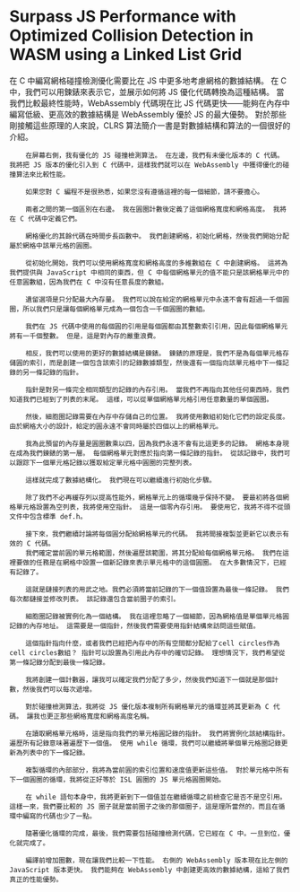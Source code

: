 # Surpass JS Performance with Optimized Collision Detection in WASM using a Linked List Grid
在 C 中編寫網格碰撞檢測優化需要比在 JS 中更多地考慮網格的數據結構。 在 C 中，我們可以用鍊錶來表示它，並展示如何將 JS 優化代碼轉換為這種結構。 當我們比較最終性能時，WebAssembly 代碼現在比 JS 代碼更快——能夠在內存中編寫低級、更高效的數據結構是 WebAssembly 優於 JS 的最大優勢。 對於那些剛接觸這些原理的人來說，CLRS 算法簡介一書是對數據結構和算法的一個很好的介紹。

		在屏幕右側，我有優化的 JS 碰撞檢測算法。 在左邊，我們有未優化版本的 C 代碼。 我將把 JS 版本的優化引入到 C 代碼中，這樣我們就可以在 WebAssembly 中獲得優化的碰撞算法來比較性能。

		如果您對 C 編程不是很熟悉，如果您沒有遵循這裡的每一個細節，請不要擔心。

		兩者之間的第一個區別在右邊。 我在圓圈計數後定義了這個網格寬度和網格高度。 我將在 C 代碼中定義它們。

		網格優化的其餘代碼在時間步長函數中。 我們創建網格，初始化網格，然後我們開始分配屬於網格中該單元格的圓圈。

		從初始化開始，我們可以使用網格寬度和網格高度的多維數組在 C 中創建網格。 這將為我們提供與 JavaScript 中相同的東西，但 C 中每個網格單元的值不能只是該網格單元中的任意圓數組，因為我們在 C 中沒有任意長度的數組。

		遺留選項是只分配最大內存量。 我們可以說在給定的網格單元中永遠不會有超過一千個圓圈，所以我們只是讓每個網格單元成為一個包含一千個圓圈的數組。

		我們在 JS 代碼中使用的每個圓的引用是每個圓都由其整數索引引用，因此每個網格單元將有一千個整數。 但是，這是對內存的嚴重浪費。

		相反，我們可以使用的更好的數據結構是鍊錶。 鍊錶的原理是，我們不是為每個單元格存儲圓的索引，而是創建一個包含該索引的記錄數據類型，然後還有一個指向該單元格中下一條記錄的另一條記錄的指針。

		指針是對另一條完全相同類型的記錄的內存引用。 當我們不再指向其他任何東西時，我們知道我們已經到了列表的末尾。 這樣，可以從單個網格單元格引用任意數量的單個圓圈。

		然後，細胞圈記錄需要在內存中存儲自己的位置。 我將使用數組初始化它們的設定長度。 由於網格大小的設計，給定的圓永遠不會同時屬於四個以上的網格單元。

		我為此預留的內存量是圓圈數乘以四，因為我們永遠不會有比這更多的記錄。 網格本身現在成為我們鍊錶的第一層。 每個網格單元對應於指向第一條記錄的指針。 從該記錄中，我們可以跟踪下一個單元格記錄以獲取給定單元格中圓圈的完整列表。

		這樣就完成了數據結構化。 我們現在可以繼續進行初始化步驟。

		除了我們不必再緩存列以提高性能外，網格單元上的循環幾乎保持不變。 要最初將各個網格單元格設置為空列表，我將使用空指針。 這是一個零內存引用。 要使用它，我將不得不從頭文件中包含標準 def.h。

		接下來，我們繼續討論將每個圓分配給網格單元的代碼。 我將間接複製並更新它以表示有效的 C 代碼。
		我們確定當前圓的單元格範圍，然後遍歷該範圍，將其分配給每個網格單元格。 我們在這裡要做的任務是在網格中設置一個新記錄來表示單元格中的這個圓圈。 在大多數情況下，已經有記錄了。

		這就是鏈接列表的用武之地。我們必須將當前記錄的下一個值設置為最後一條記錄。 我們每次都鏈接並修改列表。 該記錄還包含當前圈子的索引。

		細胞圈記錄被實例化為一個結構。 我在這裡忽略了一個細節，因為網格值是單個單元格圓記錄的內存地址。 這需要是一個指針，然後我們需要使用指針結構來訪問這些賦值。

		這個指針指向什麼，或者我們已經把內存中的所有空間都分配給了cell circles作為cell circles數組？ 指針可以設置為引用此內存中的確切記錄。 理想情況下，我們希望從第一條記錄分配到最後一條記錄。

		我將創建一個計數器，讓我可以確定我們分配了多少，然後我們知道下一個就是那個計數，然後我們可以每次遞增。

		對於碰撞檢測算法，我將從 JS 優化版本複制所有網格單元的循環並將其更新為 C 代碼。 讓我也更正那些網格寬度和網格高度名稱。

		在讀取網格單元格時，這是指向我們的單元格圓記錄的指針。 我們將實例化該結構指針。 遍歷所有記錄意味著遍歷下一個值。 使用 while 循環，我們可以繼續將單個單元格圈記錄更新為列表中的下一條記錄。

		複製循環的內部部分，我將為當前圓的索引位置和速度值更新這些值。 對於單元格中所有下一個圓圈的循環，我將從正好等於 ISL 圓圈的 JS 單元格圓圈開始。

		在 while 語句本身中，我將更新到下一個值並在繼續循環之前檢查它是否不是空引用。 這樣一來，我們要比較的 JS 圈子就是當前圈子之後的那個圈子，這是理所當然的，而且在循環中編寫的代碼也少了一點。

		隨著優化循環的完成，最後，我們需要包括碰撞檢測代碼，它已經在 C 中。一旦到位，優化就完成了。

		編譯前增加圈數，現在讓我們比較一下性能。 右側的 WebAssembly 版本現在比左側的 JavaScript 版本更快。 我們能夠在 WebAssembly 中創建更高效的數據結構，這給了我們真正的性能優勢。